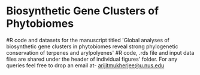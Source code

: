 # Biosynthetic Gene Clusters of Phytobiomes
#R code and datasets for the manuscript titled 'Global analyses of biosynthetic gene clusters in phytobiomes reveal strong phylogenetic conservation of terpenes and arylpolyenes'
#R code, .rds file and input data files are shared under the header of individual figures' folder. For any queries feel free to drop an email at- arijitmukherjee@u.nus.edu
